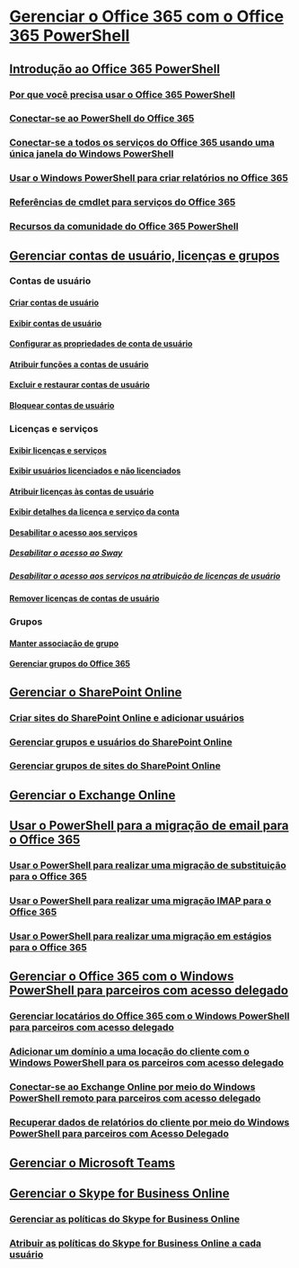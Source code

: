 
# [Gerenciar o Office 365 com o Office 365 PowerShell](manage-office-365-with-office-365-powershell.md)
## [Introdução ao Office 365 PowerShell](getting-started-with-office-365-powershell.md)
### [Por que você precisa usar o Office 365 PowerShell](why-you-need-to-use-office-365-powershell.md)
### [Conectar-se ao PowerShell do Office 365](connect-to-office-365-powershell.md)
### [Conectar-se a todos os serviços do Office 365 usando uma única janela do Windows PowerShell](connect-to-all-office-365-services-in-a-single-windows-powershell-window.md)
### [Usar o Windows PowerShell para criar relatórios no Office 365](use-windows-powershell-to-create-reports-in-office-365.md)
### [Referências de cmdlet para serviços do Office 365](cmdlet-references-for-office-365-services.md)
### [Recursos da comunidade do Office 365 PowerShell](office-365-powershell-community-resources.md)

## [Gerenciar contas de usuário, licenças e grupos](manage-user-accounts-and-licenses-with-office-365-powershell.md)

### Contas de usuário
#### [Criar contas de usuário](create-user-accounts-with-office-365-powershell.md)
#### [Exibir contas de usuário](view-user-accounts-with-office-365-powershell.md)
#### [Configurar as propriedades de conta de usuário](configure-user-account-properties-with-office-365-powershell.md)
#### [Atribuir funções a contas de usuário](assign-roles-to-user-accounts-with-office-365-powershell.md)
#### [Excluir e restaurar contas de usuário](delete-and-restore-user-accounts-with-office-365-powershell.md)
#### [Bloquear contas de usuário](block-user-accounts-with-office-365-powershell.md)

### Licenças e serviços
#### [Exibir licenças e serviços](view-licenses-and-services-with-office-365-powershell.md)
#### [Exibir usuários licenciados e não licenciados](view-licensed-and-unlicensed-users-with-office-365-powershell.md)
#### [Atribuir licenças às contas de usuário](assign-licenses-to-user-accounts-with-office-365-powershell.md)
#### [Exibir detalhes da licença e serviço da conta](view-account-license-and-service-details-with-office-365-powershell.md)
#### [Desabilitar o acesso aos serviços](disable-access-to-services-with-office-365-powershell.md)
##### [Desabilitar o acesso ao Sway](disable-access-to-sway-with-office-365-powershell.md)
##### [Desabilitar o acesso aos serviços na atribuição de licenças de usuário](disable-access-to-services-while-assigning-user-licenses.md)
#### [Remover licenças de contas de usuário](remove-licenses-from-user-accounts-with-office-365-powershell.md)

### Grupos
#### [Manter associação de grupo](maintain-group-membership-with-office-365-powershell.md)
#### [Gerenciar grupos do Office 365](manage-office-365-groups-with-powershell.md)

## [Gerenciar o SharePoint Online](manage-sharepoint-online-with-office-365-powershell.md)
### [Criar sites do SharePoint Online e adicionar usuários](create-sharepoint-sites-and-add-users-with-powershell.md)
### [Gerenciar grupos e usuários do SharePoint Online](manage-sharepoint-users-and-groups-with-powershell.md)
### [Gerenciar grupos de sites do SharePoint Online](manage-sharepoint-site-groups-with-powershell.md)
## [Gerenciar o Exchange Online](manage-exchange-online-with-office-365-powershell.md)
## [Usar o PowerShell para a migração de email para o Office 365](use-powershell-for-email-migration-to-office-365.md)
### [Usar o PowerShell para realizar uma migração de substituição para o Office 365](use-powershell-to-perform-a-cutover-migration-to-office-365.md)
### [Usar o PowerShell para realizar uma migração IMAP para o Office 365](use-powershell-to-perform-an-imap-migration-to-office-365.md)
### [Usar o PowerShell para realizar uma migração em estágios para o Office 365](use-powershell-to-perform-a-staged-migration-to-office-365.md)
## [Gerenciar o Office 365 com o Windows PowerShell para parceiros com acesso delegado](manage-office-365-with-windows-powershell-for-delegated-access-permissions-dap-p.md)
### [Gerenciar locatários do Office 365 com o Windows PowerShell para parceiros com acesso delegado](manage-office-365-tenants-with-windows-powershell-for-delegated-access-permissio.md)
### [Adicionar um domínio a uma locação do cliente com o Windows PowerShell para os parceiros com acesso delegado](add-a-domain-to-a-client-tenancy-with-windows-powershell-for-delegated-access-pe.md)
### [Conectar-se ao Exchange Online por meio do Windows PowerShell remoto para parceiros com acesso delegado](connect-to-exchange-online-tenants-with-remote-windows-powershell-for-delegated.md)
### [Recuperar dados de relatórios do cliente por meio do Windows PowerShell para parceiros com Acesso Delegado](retrieve-customer-tenant-reporting-data-with-windows-powershell-for-delegated-ac.md)
## [Gerenciar o Microsoft Teams](manage-microsoft-teams-with-office-365-powershell.md)
## [Gerenciar o Skype for Business Online](manage-skype-for-business-online-with-office-365-powershell.md)
### [Gerenciar as políticas do Skype for Business Online](manage-skype-for-business-online-policies-with-office-365-powershell.md)
### [Atribuir as políticas do Skype for Business Online a cada usuário](assign-per-user-skype-for-business-online-policies-with-office-365-powershell.md)